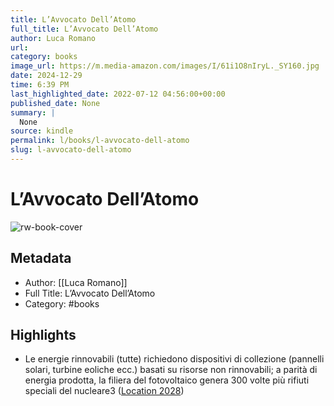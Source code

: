 ```yaml
---
title: L’Avvocato Dell’Atomo
full_title: L’Avvocato Dell’Atomo
author: Luca Romano
url: 
category: books
image_url: https://m.media-amazon.com/images/I/61i1O8nIryL._SY160.jpg
date: 2024-12-29
time: 6:39 PM
last_highlighted_date: 2022-07-12 04:56:00+00:00
published_date: None
summary: |
  None
source: kindle
permalink: l/books/l-avvocato-dell-atomo
slug: l-avvocato-dell-atomo
---
```

# L’Avvocato Dell’Atomo

![rw-book-cover](https://m.media-amazon.com/images/I/61i1O8nIryL._SY160.jpg)

## Metadata
- Author: [[Luca Romano]]
- Full Title: L’Avvocato Dell’Atomo
- Category: #books

## Highlights
- Le energie rinnovabili (tutte) richiedono dispositivi di collezione (pannelli solari, turbine eoliche ecc.) basati su risorse non rinnovabili; a parità di energia prodotta, la filiera del fotovoltaico genera 300 volte più rifiuti speciali del nucleare3 ([Location 2028](https://readwise.io/to_kindle?action=open&asin=B09X1VLTBV&location=2028))


